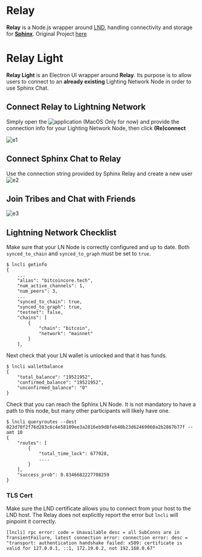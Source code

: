 # Relay

**Relay** is a Node.js wrapper around [LND](https://github.com/lightningnetwork/lnd), handling connectivity and storage for [**Sphinx**](https://sphinx.chat). 
Original Project [here](https://github.com/stakwork/sphinx-relay)

# Relay Light
**Relay Light** is an Electron UI wrapper around **Relay**. Its purpose is to allow users to connect to an **already existing** Lighting Network Node in order to use Sphinx Chat.


## Connect Relay to Lightning Network
Simply open the ![application](https://github.com/bitcoincoretech/sphinx-relay-light/releases) (MacOS Only for now) and provide the connection info for your Lighting Network Node, then click **(Re)connect**

![e1](https://user-images.githubusercontent.com/65119838/112992792-2ef3e580-9171-11eb-908b-3b27ff8f48bb.gif)

## Connect Sphinx Chat to Relay
Use the connection string provided by Sphinx Relay and create a new user
![e2](https://user-images.githubusercontent.com/65119838/112993056-737f8100-9171-11eb-8f99-761d32b4a878.gif)


## Join Tribes and Chat with Friends
![e3](https://user-images.githubusercontent.com/65119838/112995052-83986000-9173-11eb-89c5-25e7c8b87043.gif)


## Lightning Network Checklist
Make sure that your LN Node is correctly configured and up to date.
Both `synced_to_chain` and `synced_to_graph` must be set to `true`.
```
$ lncli getinfo
{
    ...
    "alias": "bitcoincore.tech",
    "num_active_channels": 1,
    "num_peers": 3,
    ...
    "synced_to_chain": true,
    "synced_to_graph": true,
    "testnet": false,
    "chains": [
        {
            "chain": "bitcoin",
            "network": "mainnet"
        }
    ],
```

Next check that your LN wallet is unlocked and that it has funds.
```
$ lncli walletbalance
{
    "total_balance": "19521952",
    "confirmed_balance": "19521952",
    "unconfirmed_balance": "0"
}

```


Check that you can reach the Sphinx LN Node. It is not mandatory to have a path to this node, but many other participants will likely have one.
```
$ lncli queryroutes --dest 023d70f2f76d283c6c4e58109ee3a2816eb9d8feb40b23d62469060a2b2867b77f --amt 10
{
    "routes": [
        {
            "total_time_lock": 677028,
            ....
        }
    ],
    "success_prob": 0.8346682227708259
}
```

### TLS Cert
Make sure the LND certificate allows you to connect from your host to the LND host.
The Relay does not explicitly report the error but `lncli` will pinpoint it correctly.

```
[lncli] rpc error: code = Unavailable desc = all SubConns are in TransientFailure, latest connection error: connection error: desc = "transport: authentication handshake failed: x509: certificate is valid for 127.0.0.1, ::1, 172.19.0.2, not 192.168.0.67"
```
